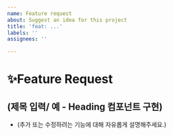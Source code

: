 ```yaml
---
name: Feature request
about: Suggest an idea for this project
title: 'feat: ...'
labels: ''
assignees: ''

---
```


# ✨Feature Request

## (제목 입력/ 예 - Heading 컴포넌트 구현)
- (추가 또는 수정하려는 기능에 대해 자유롭게 설명해주세요.)
